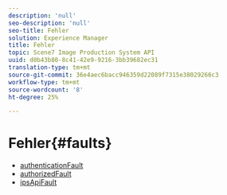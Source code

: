 ```yaml
---
description: 'null'
seo-description: 'null'
seo-title: Fehler
solution: Experience Manager
title: Fehler
topic: Scene7 Image Production System API
uuid: d0b43b80-8c41-42e9-9216-3bb39682ec31
translation-type: tm+mt
source-git-commit: 36e4aec6bacc946359d22089f7315e38029266c3
workflow-type: tm+mt
source-wordcount: '8'
ht-degree: 25%

---
```



# Fehler{#faults}

* [authenticationFault](r-authentication-fault.md)
* [authorizedFault](r-authorization-fault.md)
* [ipsApiFault](r-ips-api-fault.md)
